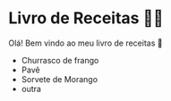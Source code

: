 # Livro de Receitas :man_cook:

Olá! Bem vindo ao meu livro de receitas :wave:

- Churrasco de frango
- Pavê
- Sorvete de Morango
- outra

